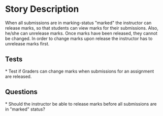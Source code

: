 Story Description
=================

When all submissions are in marking-status "marked" the instructor can release marks, so that students can view marks for their submissions. Also, he/she can unrelease marks. Once marks have been released, they cannot be changed. In order to change marks upon release the instructor has to unrelease marks first.

Tests
-----

\* Test if Graders can change marks when submissions for an assignment are released.

Questions
---------

\* Should the instructor be able to release marks before all submissions are in "marked" status?